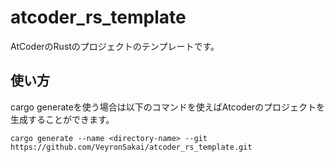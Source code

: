 # atcoder_rs_template

AtCoderのRustのプロジェクトのテンプレートです。

## 使い方

cargo generateを使う場合は以下のコマンドを使えばAtcoderのプロジェクトを生成することができます。

```
cargo generate --name <directory-name> --git https://github.com/VeyronSakai/atcoder_rs_template.git
```
